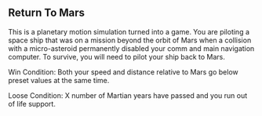## Return To Mars

This is a planetary motion simulation turned into a game.  You are piloting a space ship that was on a mission beyond the orbit of Mars when a collision with a micro-asteroid permanently disabled your comm and main navigation computer.  To survive, you will need to pilot your ship back to Mars.  

Win Condition: Both your speed and distance relative to Mars go below preset values at the same time.

Loose Condition: X number of Martian years have passed and you run out of life support.
